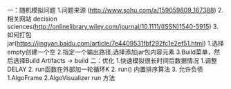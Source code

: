 一：随机模拟问题
    1.问题来源 (http://www.sohu.com/a/159059809_167388)
    2.相关网站 decision sciences(http://onlinelibrary.wiley.com/journal/10.1111/(ISSN)1540-5915)
    3. 如何打包jar(https://jingyan.baidu.com/article/7e4409531fbf292fc1e2ef51.html)
        1.选择empty创建一个空
        2.指定一个输出路径,选择添加jar包内容元素
        3.Build菜单，然后选择Build Artifacts -> build
二：优化
    1.快速模拟很长时间后数据情况
        1.调整DELAY
        2. run函数在外部加一轮循环K
    2. run() 内置排序算法
    3. 允许负债
        1.AlgoFrame
        2.AlgoVisualizer run 方法
